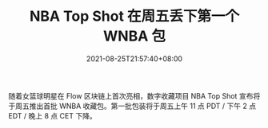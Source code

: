 ﻿---
title: "NBA Top Shot 在周五丢下第一个 WNBA 包"
date: 2021-08-25T21:57:40+08:00
lastmod: 2021-08-25T16:45:40+08:00
draft: false
authors: ["Sharon"]
description: "随着女篮球明星在 Flow 区块链上首次亮相，数字收藏项目 NBA Top Shot 宣布将于周五推出首批 WNBA 收藏包。第一批包装将于周五上午 11 点 PDT / 下午 2 点 EDT / 晚上 8 点 CET 下降。"
featuredImage: "nba-top-shot-drops-first-wnba-packs-on-friday.png"
tags: ["Strategy Game","策略游戏","Play to Earn"]
categories: ["news"]
news: ["策略游戏"]
weight: 
lightgallery: true
pinned: false
recommend: false
recommend1: false
---

随着女篮球明星在 Flow 区块链上首次亮相，数字收藏项目 NBA Top Shot 宣布将于周五推出首批 WNBA 收藏包。第一批包装将于周五上午 11 点 PDT / 下午 2 点 EDT / 晚上 8 点 CET 下降。

<!--more-->

